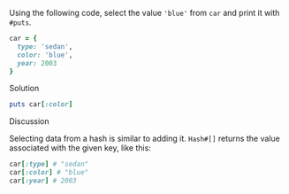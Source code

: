 Using the following code, select the value `'blue'` from `car` and print it with `#puts`.

```ruby
car = {
  type: 'sedan',
  color: 'blue',
  year: 2003
}
```

Solution

```ruby
puts car[:color]
```

Discussion

Selecting data from a hash is similar to adding it. `Hash#[]` returns the value associated with the given key, like this:

```ruby
car[:type] # "sedan"
car[:color] # "blue"
car[:year] # 2003
```
